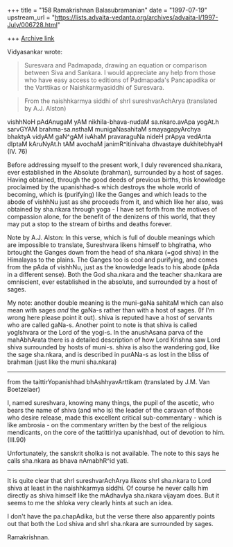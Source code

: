 +++
title = "158 Ramakrishnan Balasubramanian"
date = "1997-07-19"
upstream_url = "https://lists.advaita-vedanta.org/archives/advaita-l/1997-July/006728.html"

+++
[Archive link](https://lists.advaita-vedanta.org/archives/advaita-l/1997-July/006728.html)

Vidyasankar wrote:

>Suresvara and Padmapada, drawing an equation or comparison between Siva
>and Sankara. I would appreciate any help from those who have easy
>access to editions of Padmapada's Pancapadika or the Varttikas or
>Naishkarmyasiddhi of Suresvara.

>From the naishhkarmya siddhi of shrI sureshvarAchArya (translated by
A.J. Alston)

vishhNoH pAdAnugaM yAM nikhila-bhava-nudaM sa.nkaro.avApa yogAt.h
sarvGYAM brahma-sa.nsthaM munigaNasahitaM smayagapyArchya bhaktyA
vidyAM gaN^gAM ivAhaM pravaraguNa nideH prApya vedAnta dIptaM
kAruNyAt.h tAM avochaM janimR^itinivaha dhvastaye dukhitebhyaH (IV. 76)

Before addressing myself to the present work, I duly reverenced
sha.nkara, ever established in the Absolute (brahman), surrounded by a
host of sages. Having obtained, through the good deeds of previous
births, this knowledge proclaimed by the upanishhad-s which destroys the
whole world of becoming, which is (purifying) like the Ganges and which
leads to the abode of vishhNu just as she proceeds from it, and which
like her also, was obtained by sha.nkara through yoga - I have set forth
from the motives of compassion alone, for the benefit of the denizens of
this world, that they may put a stop to the stream of births and deaths
forever.

Note by A.J. Alston: In this verse, which is full of double meanings
which are impossible to translate, Sureshvara likens himself to
bhgIratha, who brtought the Ganges down from the head of sha.nkara (=god
shiva) in the Himalayas to the plains. The Ganges too is cool and
purifying, and comes from the pAda of vishhNu, just as the knowledge
leads to his abode (pAda in a different sense). Both the God sha.nkara
and the teacher sha.nkara are omniscient, ever established in the
absolute, and surrounded by a host of sages.

My note: another double meaning is the muni-gaNa sahitaM which can also
mean with sages _and_ the gaNa-s rather than with a host of sages. (If
I'm wrong here please point it out). shiva is reputed have a host of
servants who are called gaNa-s. Another point to note is that shiva is
called yogIshvara or the Lord of the yogi-s. In the anushAsana parva of
the mahAbhArata there is a detailed description of how Lord Krishna saw
Lord shiva surrounded by hosts of muni-s. shiva is also the wandering
god, like the sage sha.nkara, and is described in purANa-s as lost in
the bliss of brahman (just like the muni sha.nkara)
_________________________

from the taittirYopanishhad bhAshhyavArttikam (translated by J.M. Van
Boetzelaer)

I, named sureshvara, knowing many things, the pupil of the ascetic, who
bears the name of shiva (and who is) the leader of the caravan of those
who desire release, made this excellent critical sub-commentary - which
is like ambrosia - on the commentary written by the best of the
religious mendicants, on the core of the tatittirIya upanishhad, out of
devotion to him. (III.90)

Unfortunately, the sanskrit sholka is not available. The note to this
says he calls sha.nkara as bhava nAmabhR^id yati.

__________________________

It is quite clear that shrI sureshvarAchArya _likens_ shrI sha.nkara to
Lord shiva at least in the naishhkarmya siddhi. Of course he never calls
him directly as shiva himself like the mAdhavIya sha.nkara vijayam does.
But it seems to me the shloka very clearly hints at such an idea.

I don't have the pa.chapAdika, but the verse there also apparently
points out that both the Lod shiva and shrI sha.nkara are surrounded by
sages.

Ramakrishnan.

